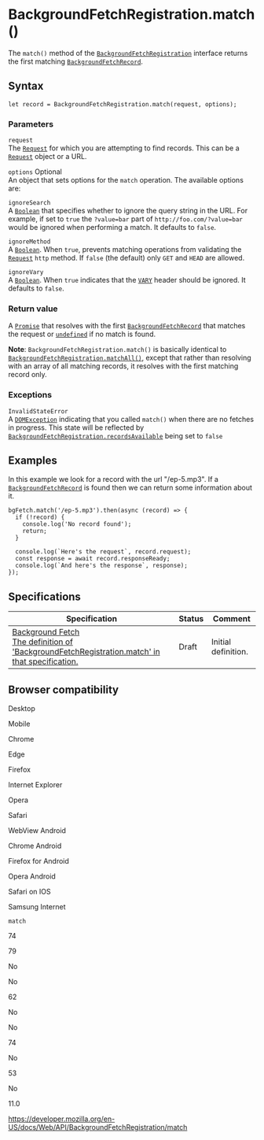 # BackgroundFetchRegistration.match()

The `match()` method of the [`BackgroundFetchRegistration`](../backgroundfetchregistration) interface returns the first matching [`BackgroundFetchRecord`](../backgroundfetchrecord).

## Syntax

    let record = BackgroundFetchRegistration.match(request, options);

### Parameters

`request`  
The [`Request`](../request) for which you are attempting to find records. This can be a [`Request`](../request) object or a URL.

`options` <span class="badge inline optional">Optional</span>  
An object that sets options for the `match` operation. The available options are:

`ignoreSearch`  
A [`Boolean`](https://developer.mozilla.org/en-US/docs/Web/JavaScript/Reference/Global_Objects/Boolean) that specifies whether to ignore the query string in the URL. For example, if set to `true` the `?value=bar` part of `http://foo.com/?value=bar` would be ignored when performing a match. It defaults to `false`.

`ignoreMethod`  
A [`Boolean`](https://developer.mozilla.org/en-US/docs/Web/JavaScript/Reference/Global_Objects/Boolean). When `true`, prevents matching operations from validating the [`Request`](../request) `http` method. If `false` (the default) only `GET` and `HEAD` are allowed.

`ignoreVary`  
A [`Boolean`](https://developer.mozilla.org/en-US/docs/Web/JavaScript/Reference/Global_Objects/Boolean). When `true` indicates that the [`VARY`](https://developer.mozilla.org/en-US/docs/Web/HTTP/Headers/Vary) header should be ignored. It defaults to `false`.

### Return value

A [`Promise`](https://developer.mozilla.org/en-US/docs/Web/JavaScript/Reference/Global_Objects/Promise) that resolves with the first [`BackgroundFetchRecord`](../backgroundfetchrecord) that matches the request or [`undefined`](https://developer.mozilla.org/en-US/docs/Web/JavaScript/Reference/Global_Objects/undefined) if no match is found.

**Note**: `BackgroundFetchRegistration.match()` is basically identical to [`BackgroundFetchRegistration.matchAll()`](matchall), except that rather than resolving with an array of all matching records, it resolves with the first matching record only.

### Exceptions

`InvalidStateError`  
A [`DOMException`](../domexception) indicating that you called `match()` when there are no fetches in progress. This state will be reflected by [`BackgroundFetchRegistration.recordsAvailable`](recordsavailable) being set to `false`

## Examples

In this example we look for a record with the url "/ep-5.mp3". If a [`BackgroundFetchRecord`](../backgroundfetchrecord) is found then we can return some information about it.

    bgFetch.match('/ep-5.mp3').then(async (record) => {
      if (!record) {
        console.log('No record found');
        return;
      }

      console.log(`Here's the request`, record.request);
      const response = await record.responseReady;
      console.log(`And here's the response`, response);
    });

## Specifications

<table><thead><tr class="header"><th>Specification</th><th>Status</th><th>Comment</th></tr></thead><tbody><tr class="odd"><td><a href="https://wicg.github.io/background-fetch/#dom-backgroundfetchregistration-match">Background Fetch<br />
<span class="small">The definition of 'BackgroundFetchRegistration.match' in that specification.</span></a></td><td><span class="spec-draft">Draft</span></td><td>Initial definition.</td></tr></tbody></table>

## Browser compatibility

Desktop

Mobile

Chrome

Edge

Firefox

Internet Explorer

Opera

Safari

WebView Android

Chrome Android

Firefox for Android

Opera Android

Safari on IOS

Samsung Internet

`match`

74

79

No

No

62

No

No

74

No

53

No

11.0

<a href="https://developer.mozilla.org/en-US/docs/Web/API/BackgroundFetchRegistration/match" class="_attribution-link">https://developer.mozilla.org/en-US/docs/Web/API/BackgroundFetchRegistration/match</a>
